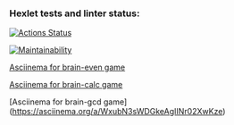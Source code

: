 ### Hexlet tests and linter status:
[![Actions Status](https://github.com/Naryzhnaia/qa-auto-engineer-javascript-project-44/actions/workflows/hexlet-check.yml/badge.svg)](https://github.com/Naryzhnaia/qa-auto-engineer-javascript-project-44/actions)

[![Maintainability](https://api.codeclimate.com/v1/badges/c38087b8153cd04532d1/maintainability)](https://codeclimate.com/github/Naryzhnaia/qa-auto-engineer-javascript-project-44/maintainability)

[Asciinema for brain-even game](https://asciinema.org/a/86ZdR1ip8BSSUwJuPh6CHjrrE)

[Asciinema for brain-calc game](https://asciinema.org/a/5M4z2gdp8k1a8M4U2PgHmv58d)

[Asciinema for brain-gcd game] (https://asciinema.org/a/WxubN3sWDGkeAgIINr02XwKze)